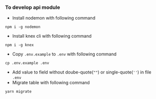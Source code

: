 ### To develop api module
- Install nodemon with following command
```
npm i -g nodemon
```
- Install knex cli with following command
```
npm i -g knex
```
- Copy `.env.example` to `.env` with following command
```
cp .env.example .env
```
- Add value to field without doube-quote(`""`) or single-quote(`''`) in file `.env`
- Migrate table with following command
```
yarn migrate
```
